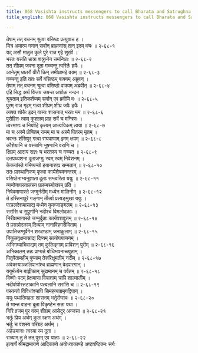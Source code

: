 ```yaml
---
title: 068 Vasishta instructs messengers to call Bharata and Satrughna
title_english: 068 Vasishta instructs messengers to call Bharata and Satrughna

---
```

<div class="audioEmbed"  caption="श्रीराम-हरिसीताराममूर्ति-घनपाठिभ्यां वचनम्" src="https://archive.org/download/Ramayana-recitation-Sriram-harisItArAmamUrti-Ghanapaati-v2/Kanda_2/Kanda_2_AYK-068-Bharathaya_dutha_Preshanam.mp3"></div>

तेषाम् तत् वचनम् श्रुत्वा वसिष्ठः प्रत्युवाच ह ।  
मित्र अमात्य गणान् सर्वान् ब्राह्मणांस् तान् इदम् वचः ॥ २-६८-१  
यद् असौ मातुल कुले पुरे राज गृहे सुखी ।  
भरतः वसति भ्रात्रा शत्रुघ्नेन समन्वितः ॥ २-६८-२  
तत् शीघ्रम् जवना दूता गच्चन्तु त्वरितैः हयैः ।  
आनेतुम् भ्रातरौ वीरौ किम् समीक्षामहे वयम् ॥ २-६८-३  
गच्चन्तु इति ततः सर्वे वसिष्ठम् वाक्यम् अब्रुवन् ।  
तेषाम् तत् वचनम् श्रुत्वा वसिष्ठो वाक्यम् अब्रवीत् ॥ २-६८-४  
एहि सिद्ध अर्थ विजय जयन्त अशोक नन्दन ।  
श्रूयताम् इतिकर्तव्यम् सर्वान् एव ब्रवीमि वः ॥ २-६८-५  
पुरम् राज गृहम् गत्वा शीघ्रम् शीघ्र जवैः हयैः ।  
त्यक्त शोकैः इदम् वाच्यः शासनात् भरतः मम ॥ २-६८-६  
पुरोहितः त्वाम् कुशलम् प्राह सर्वे च मन्त्रिणः ।  
त्वरमाणः च निर्याहि कृत्यम् आत्ययिकम् त्वया ॥ २-६८-७  
मा च अस्मै प्रोषितम् रामम् मा च अस्मै पितरम् मृतम् ।  
भवन्तः शंसिषुर् गत्वा राघवाणाम् इमम् क्षयम् ॥ २-६८-८  
कौशेयानि च वस्त्राणि भूषणानि वराणि च ।  
क्षिप्रम् आदाय राज्ञः च भरतस्य च गच्चत ॥ २-६८-९  
दत्तपथ्यशना दूताजग्मुः स्वम् स्वम् निवेशनम् ।  
केकयांस्ते गमिष्यन्तो हयानारुह्य सम्मतान् ॥ २-६८-१०  
ततः प्रास्थानिकम् कृत्वा कार्यशेषमनन्तरम् ।  
वसिष्ठेनाभ्यनुज्ञाता दूताः सम्त्वरिता ययुः ॥ २-६८-११  
न्यन्तेनापरतालस्य प्रलम्बस्योत्तरम् प्रति ।  
निषेवमाणास्ते जग्मुर्नदीम् मध्येन मालिनीम् ॥ २-६८-१२  
ते हस्तिनापुरे गङ्गाम् तीर्त्वा प्रत्यङ्मुखा ययुः ।  
पाञलदेशमासाद्य मध्येन कुरुजाङ्गलम् ॥ २-६८-१३  
सरांसि च सुपूर्णानि नदीश्च विमलोदकाः ।  
निरीक्षमाणास्ते जग्मुर्दूताः कार्यवशाद्द्रुतम् ॥ २-६८-१४  
ते प्रसन्नोदकाम् दिव्याम् नानाविहगसेविताम् ।  
उपातिजग्मुर्वेगेन शरदण्डाम् जनाकुलाम् ॥ २-६८-१५  
निकूलवृक्षमासाद्य दिव्यम् सत्योपयाचनम् ।  
अभिगम्याभिवाद्यम् तम् कुलिङ्गाम् प्राविशन् पुरीम् ॥ २-६८-१६  
अभिकालम् ततः प्राप्यते बोधिभवनाच्च्युताम् ।  
पितृपैतामहीम् पुण्याम् तेरुरिक्षुमतीम् नदीम् ॥ २-६८-१७  
अवेक्स्याञ्जलिपानांश्च ब्राह्मणान् वेदपारगान् ।  
ययुर्मध्येन बाह्लीकान् सुदामानम् च पर्वतम् ॥ २-६८-१८  
विष्णोः पदम् प्रेक्षमाणा विपाशाम् चापि शाल्मालीम् ।  
नदीर्वापीस्तटाकानि पल्वलानि सरांसि च ॥ २-६८-१९  
पस्यन्तो विविधांश्चापि सिमहव्याग्रमृगद्विपान् ।  
ययुः पथातिमहता शासनम् भर्तुरीप्सवः ॥ २-६८-२०  
ते श्रान्त वाहना दूता विकृष्टेन सता पथा ।  
गिरि व्रजम् पुर वरम् शीघ्रम् आसेदुर् अन्जसा ॥ २-६८-२१  
भर्तुः प्रिय अर्थम् कुल रक्षण अर्थम् ।  
भर्तुः च वंशस्य परिग्रह अर्थम् ।  
अहेडमानाः त्वरया स्म दूता ।  
रात्र्याम् तु ते तत् पुरम् एव याताः ॥ २-६८-२२  
इत्यार्षे श्रीमद्रामायणे आदिकाव्ये अयोध्याकाण्डे अष्टषष्टितमः सर्गः